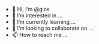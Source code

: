 - 👋 Hi, I’m @gios
- 👀 I’m interested in ...
- 🌱 I’m currently learning ...
- 💞️ I’m looking to collaborate on ...
- 📫 How to reach me ...

<!---
gios/gios is a ✨ special ✨ repository because its `README.md` (this file) appears on your GitHub profile.
You can click the Preview link to take a look at your changes.
--->
